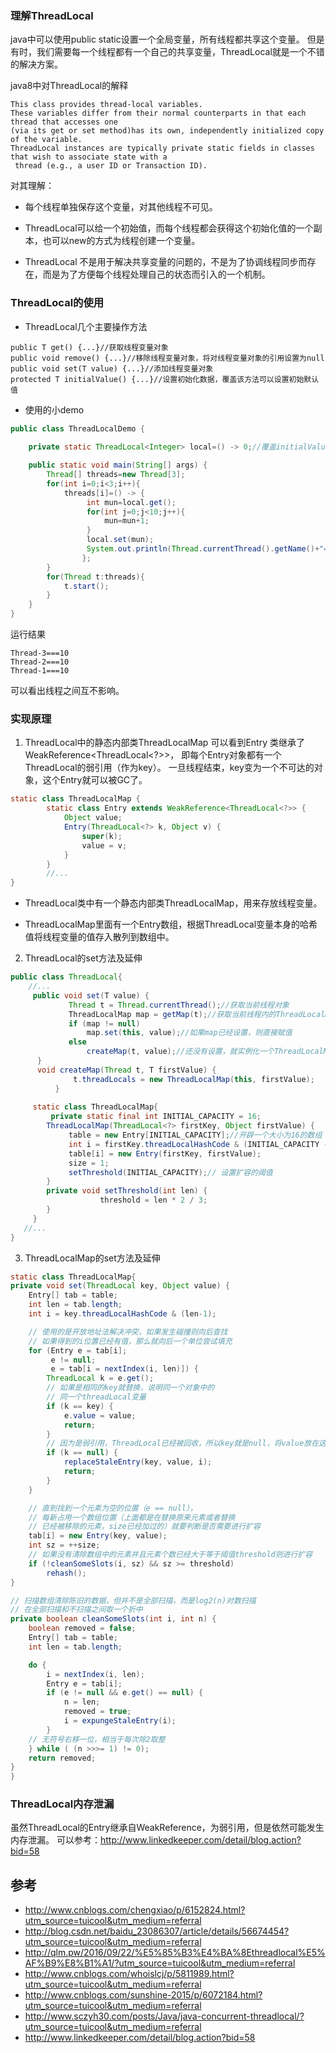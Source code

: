 ### 理解ThreadLocal

java中可以使用public static设置一个全局变量，所有线程都共享这个变量。
但是有时，我们需要每一个线程都有一个自己的共享变量，ThreadLocal就是一个不错的解决方案。


java8中对ThreadLocal的解释
```
This class provides thread-local variables. 
These variables differ from their normal counterparts in that each thread that accesses one 
(via its get or set method)has its own, independently initialized copy of the variable. 
ThreadLocal instances are typically private static fields in classes that wish to associate state with a
 thread (e.g., a user ID or Transaction ID).
```

对其理解：

- 每个线程单独保存这个变量，对其他线程不可见。

- ThreadLocal可以给一个初始值，而每个线程都会获得这个初始化值的一个副本，也可以new的方式为线程创建一个变量。

- ThreadLocal 不是用于解决共享变量的问题的，不是为了协调线程同步而存在，而是为了方便每个线程处理自己的状态而引入的一个机制。

### ThreadLocal的使用

- ThreadLocal几个主要操作方法
```
public T get() {...}//获取线程变量对象
public void remove() {...}//移除线程变量对象，将对线程变量对象的引用设置为null
public void set(T value) {...}//添加线程变量对象
protected T initialValue() {...}//设置初始化数据，覆盖该方法可以设置初始默认值
```

- 使用的小demo

```java
public class ThreadLocalDemo {
    
    private static ThreadLocal<Integer> local=() -> 0;//覆盖initialValue方法设置初始值。

    public static void main(String[] args) {
        Thread[] threads=new Thread[3];
        for(int i=0;i<3;i++){
            threads[i]=() -> {
                 int mun=local.get();
                 for(int j=0;j<10;j++){
                     mun=mun+1;
                 }
                 local.set(mun);
                 System.out.println(Thread.currentThread().getName()+"==="+local.get());
                };
        }
        for(Thread t:threads){
            t.start();
        }
    }
}
```

运行结果
```
Thread-3===10
Thread-2===10
Thread-1===10
```
可以看出线程之间互不影响。
 
### 实现原理

1. ThreadLocal中的静态内部类ThreadLocalMap
可以看到Entry 类继承了 WeakReference<ThreadLocal<?>>，
即每个Entry对象都有一个ThreadLocal的弱引用（作为key）。
一旦线程结束，key变为一个不可达的对象，这个Entry就可以被GC了。

```java
static class ThreadLocalMap {
        static class Entry extends WeakReference<ThreadLocal<?>> {
            Object value;
            Entry(ThreadLocal<?> k, Object v) {
                super(k);
                value = v;
            }
        }
        //...
}
```
- ThreadLocal类中有一个静态内部类ThreadLocalMap，用来存放线程变量。

- ThreadLocalMap里面有一个Entry数组，根据ThreadLocal变量本身的哈希值将线程变量的值存入散列到数组中。

2. ThreadLocal的set方法及延伸

```java
public class ThreadLocal{
    //...
     public void set(T value) {
             Thread t = Thread.currentThread();//获取当前线程对象
             ThreadLocalMap map = getMap(t);//获取当前线程内的ThreadLocalMap
             if (map != null)
                 map.set(this, value);//如果map已经设置，则直接赋值
             else
                 createMap(t, value);//还没有设置，就实例化一个ThreadLocalMap
      }
      void createMap(Thread t, T firstValue) {
              t.threadLocals = new ThreadLocalMap(this, firstValue);
          }
          
     static class ThreadLocalMap{
         private static final int INITIAL_CAPACITY = 16;
        ThreadLocalMap(ThreadLocal<?> firstKey, Object firstValue) {
             table = new Entry[INITIAL_CAPACITY];//开辟一个大小为16的数组
             int i = firstKey.threadLocalHashCode & (INITIAL_CAPACITY - 1);
             table[i] = new Entry(firstKey, firstValue);
             size = 1;
             setThreshold(INITIAL_CAPACITY);// 设置扩容的阈值
        }
        private void setThreshold(int len) {
                    threshold = len * 2 / 3;
        }
     }
   //...
}
```

3. ThreadLocalMap的set方法及延伸
```java
static class ThreadLocalMap{
private void set(ThreadLocal key, Object value) {
    Entry[] tab = table;
    int len = tab.length;
    int i = key.threadLocalHashCode & (len-1);

    // 使用的是开放地址法解决冲突，如果发生碰撞则向后查找
    // 如果得到的i位置已经有值，那么就向后一个单位尝试填充
    for (Entry e = tab[i];
         e != null;
         e = tab[i = nextIndex(i, len)]) {
        ThreadLocal k = e.get();
        // 如果是相同的key就替换，说明同一个对象中的
        // 同一个threadLocal变量
        if (k == key) {
            e.value = value;
            return;
        }
        // 因为是弱引用，ThreadLocal已经被回收，所以key就是null，将value放在这个位置
        if (k == null) {
            replaceStaleEntry(key, value, i);
            return;
        }
    }

    // 直到找到一个元素为空的位置（e == null），
    // 每新占用一个数组位置（上面都是在替换原来元素或者替换
    // 已经被移除的元素，size已经加过的）就要判断是否需要进行扩容
    tab[i] = new Entry(key, value);
    int sz = ++size;
    // 如果没有清除数组中的元素并且元素个数已经大于等于阈值threshold则进行扩容
    if (!cleanSomeSlots(i, sz) && sz >= threshold)
        rehash();
}

// 扫描数组清除陈旧的数据，但并不是全部扫描，而是log2(n)对数扫描
// 在全部扫描和不扫描之间取一个折中
private boolean cleanSomeSlots(int i, int n) {
    boolean removed = false;
    Entry[] tab = table;
    int len = tab.length;

    do {
        i = nextIndex(i, len);
        Entry e = tab[i];
        if (e != null && e.get() == null) {
            n = len;
            removed = true;
            i = expungeStaleEntry(i);
        }
    // 无符号右移一位，相当于每次除2取整
    } while ( (n >>>= 1) != 0);
    return removed;
}
}
```

### ThreadLocal内存泄漏

虽然ThreadLocal的Entry继承自WeakReference，为弱引用，但是依然可能发生内存泄漏。
可以参考：http://www.linkedkeeper.com/detail/blog.action?bid=58


## 参考
- http://www.cnblogs.com/chengxiao/p/6152824.html?utm_source=tuicool&utm_medium=referral
- http://blog.csdn.net/baidu_23086307/article/details/56674454?utm_source=tuicool&utm_medium=referral
- http://qlm.pw/2016/09/22/%E5%85%B3%E4%BA%8Ethreadlocal%E5%AF%B9%E8%B1%A1/?utm_source=tuicool&utm_medium=referral
- http://www.cnblogs.com/whoislcj/p/5811989.html?utm_source=tuicool&utm_medium=referral
- http://www.cnblogs.com/sunshine-2015/p/6072184.html?utm_source=tuicool&utm_medium=referral
- http://www.sczyh30.com/posts/Java/java-concurrent-threadlocal/?utm_source=tuicool&utm_medium=referral
- http://www.linkedkeeper.com/detail/blog.action?bid=58